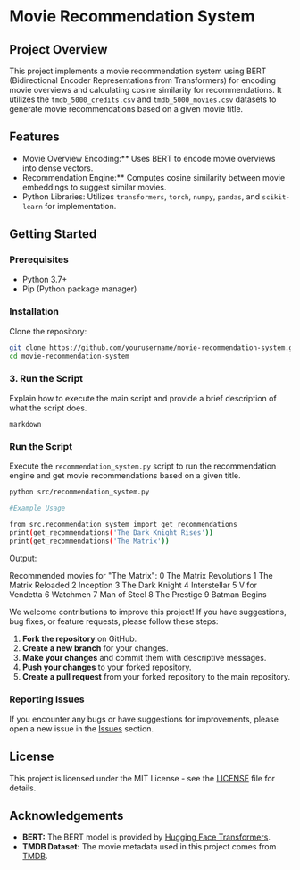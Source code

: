 # Movie Recommendation System

## Project Overview

This project implements a movie recommendation system using BERT (Bidirectional Encoder Representations from Transformers) for encoding movie overviews and calculating cosine similarity for recommendations. It utilizes the `tmdb_5000_credits.csv` and `tmdb_5000_movies.csv` datasets to generate movie recommendations based on a given movie title.

## Features

- Movie Overview Encoding:** Uses BERT to encode movie overviews into dense vectors.
- Recommendation Engine:** Computes cosine similarity between movie embeddings to suggest similar movies.
- Python Libraries: Utilizes `transformers`, `torch`, `numpy`, `pandas`, and `scikit-learn` for implementation.

## Getting Started

### Prerequisites

- Python 3.7+
- Pip (Python package manager)

### Installation

Clone the repository:

```bash
git clone https://github.com/yourusername/movie-recommendation-system.git
cd movie-recommendation-system
```

### 3. **Run the Script**

Explain how to execute the main script and provide a brief description of what the script does.

```markdown```
### Run the Script

Execute the `recommendation_system.py` script to run the recommendation engine and get movie recommendations based on a given title.

```bash
python src/recommendation_system.py

#Example Usage

from src.recommendation_system import get_recommendations
print(get_recommendations('The Dark Knight Rises'))
print(get_recommendations('The Matrix'))

```

Output: 

Recommended movies for "The Matrix":
0    The Matrix Revolutions
1    The Matrix Reloaded
2    Inception
3    The Dark Knight
4    Interstellar
5    V for Vendetta
6    Watchmen
7    Man of Steel
8    The Prestige
9    Batman Begins


We welcome contributions to improve this project! If you have suggestions, bug fixes, or feature requests, please follow these steps:

1. **Fork the repository** on GitHub.
2. **Create a new branch** for your changes.
3. **Make your changes** and commit them with descriptive messages.
4. **Push your changes** to your forked repository.
5. **Create a pull request** from your forked repository to the main repository.

### Reporting Issues

If you encounter any bugs or have suggestions for improvements, please open a new issue in the [Issues](https://github.com/yourusername/movie-recommendation-system/issues) section.

## License

This project is licensed under the MIT License - see the [LICENSE](LICENSE) file for details.

## Acknowledgements

- **BERT:** The BERT model is provided by [Hugging Face Transformers](https://github.com/huggingface/transformers).
- **TMDB Dataset:** The movie metadata used in this project comes from [TMDB](https://www.kaggle.com/tmdb/tmdb-movie-metadata).




